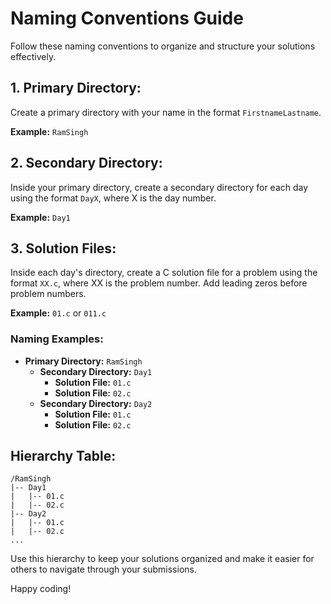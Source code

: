# Naming Conventions Guide

Follow these naming conventions to organize and structure your solutions effectively.

## 1. Primary Directory:

Create a primary directory with your name in the format `FirstnameLastname`.

**Example:** `RamSingh`

## 2. Secondary Directory:

Inside your primary directory, create a secondary directory for each day using the format `DayX`, where X is the day number.

**Example:** `Day1`

## 3. Solution Files:

Inside each day's directory, create a C solution file for a problem using the format `XX.c`, where XX is the problem number. Add leading zeros before problem numbers.

**Example:** `01.c` or `011.c`

### Naming Examples:

- **Primary Directory:** `RamSingh`
  - **Secondary Directory:** `Day1`
    - **Solution File:** `01.c`
    - **Solution File:** `02.c`
  - **Secondary Directory:** `Day2`
    - **Solution File:** `01.c`
    - **Solution File:** `02.c`

## Hierarchy Table:

```plaintext
/RamSingh
|-- Day1
|   |-- 01.c
|   |-- 02.c
|-- Day2
|   |-- 01.c
|   |-- 02.c
...
```

Use this hierarchy to keep your solutions organized and make it easier for others to navigate through your submissions.

Happy coding!
